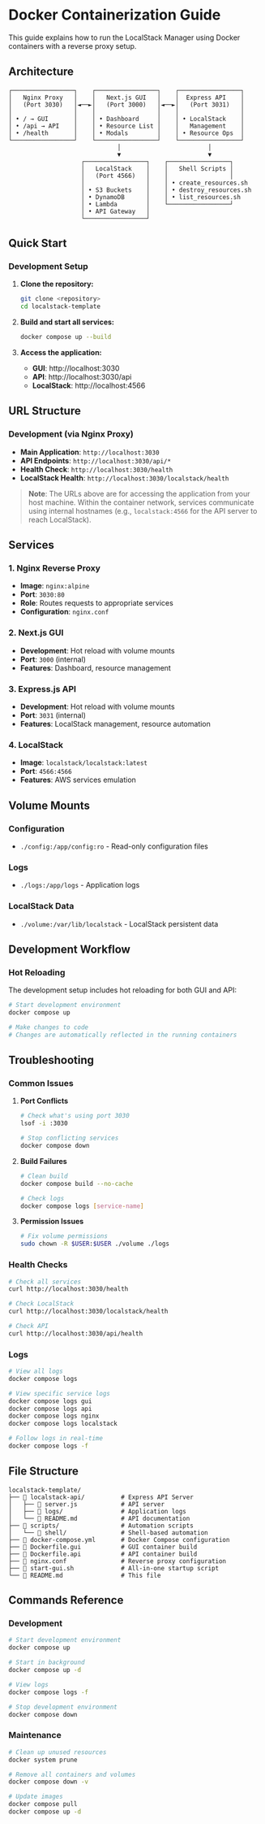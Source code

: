 # Docker Containerization Guide

This guide explains how to run the LocalStack Manager using Docker containers with a reverse proxy setup.

## Architecture

```
┌─────────────────┐    ┌─────────────────┐    ┌─────────────────┐
│   Nginx Proxy   │    │   Next.js GUI   │    │  Express API    │
│   (Port 3030)   │◄──►│   (Port 3000)   │◄──►│   (Port 3031)   │
│                 │    │                 │    │                 │
│ • / → GUI       │    │ • Dashboard     │    │ • LocalStack    │
│ • /api → API    │    │ • Resource List │    │   Management    │
│ • /health       │    │ • Modals        │    │ • Resource Ops  │
└─────────────────┘    └─────────────────┘    └─────────────────┘
                              │                        │
                              ▼                        ▼
                    ┌─────────────────┐    ┌─────────────────┐
                    │   LocalStack    │    │   Shell Scripts │
                    │   (Port 4566)   │    │                 │
                    │                 │    │ • create_resources.sh
                    │ • S3 Buckets    │    │ • destroy_resources.sh
                    │ • DynamoDB      │    │ • list_resources.sh
                    │ • Lambda        │    └─────────────────┘
                    │ • API Gateway   │
                    └─────────────────┘
```

## Quick Start

### Development Setup

1. **Clone the repository:**

   ```bash
   git clone <repository>
   cd localstack-template
   ```

2. **Build and start all services:**

   ```bash
   docker compose up --build
   ```

3. **Access the application:**
   - **GUI**: http://localhost:3030
   - **API**: http://localhost:3030/api
   - **LocalStack**: http://localhost:4566

## URL Structure

### Development (via Nginx Proxy)

- **Main Application**: `http://localhost:3030`
- **API Endpoints**: `http://localhost:3030/api/*`
- **Health Check**: `http://localhost:3030/health`
- **LocalStack Health**: `http://localhost:3030/localstack/health`

> **Note**: The URLs above are for accessing the application from your host machine. Within the container network, services communicate using internal hostnames (e.g., `localstack:4566` for the API server to reach LocalStack).

## Services

### 1. Nginx Reverse Proxy

- **Image**: `nginx:alpine`
- **Port**: `3030:80`
- **Role**: Routes requests to appropriate services
- **Configuration**: `nginx.conf`

### 2. Next.js GUI

- **Development**: Hot reload with volume mounts
- **Port**: `3000` (internal)
- **Features**: Dashboard, resource management

### 3. Express.js API

- **Development**: Hot reload with volume mounts
- **Port**: `3031` (internal)
- **Features**: LocalStack management, resource automation

### 4. LocalStack

- **Image**: `localstack/localstack:latest`
- **Port**: `4566:4566`
- **Features**: AWS services emulation

## Volume Mounts

### Configuration

- `./config:/app/config:ro` - Read-only configuration files

### Logs

- `./logs:/app/logs` - Application logs

### LocalStack Data

- `./volume:/var/lib/localstack` - LocalStack persistent data

## Development Workflow

### Hot Reloading

The development setup includes hot reloading for both GUI and API:

```bash
# Start development environment
docker compose up

# Make changes to code
# Changes are automatically reflected in the running containers
```

## Troubleshooting

### Common Issues

1. **Port Conflicts**

   ```bash
   # Check what's using port 3030
   lsof -i :3030

   # Stop conflicting services
   docker compose down
   ```

2. **Build Failures**

   ```bash
   # Clean build
   docker compose build --no-cache

   # Check logs
   docker compose logs [service-name]
   ```

3. **Permission Issues**
   ```bash
   # Fix volume permissions
   sudo chown -R $USER:$USER ./volume ./logs
   ```

### Health Checks

```bash
# Check all services
curl http://localhost:3030/health

# Check LocalStack
curl http://localhost:3030/localstack/health

# Check API
curl http://localhost:3030/api/health
```

### Logs

```bash
# View all logs
docker compose logs

# View specific service logs
docker compose logs gui
docker compose logs api
docker compose logs nginx
docker compose logs localstack

# Follow logs in real-time
docker compose logs -f
```

## File Structure

```
localstack-template/
├── 📁 localstack-api/          # Express API Server
│   ├── 📄 server.js            # API server
│   ├── 📁 logs/                # Application logs
│   └── 📄 README.md            # API documentation
├── 📁 scripts/                 # Automation scripts
│   └── 📁 shell/               # Shell-based automation
├── 📄 docker-compose.yml       # Docker Compose configuration
├── 📄 Dockerfile.gui           # GUI container build
├── 📄 Dockerfile.api           # API container build
├── 📄 nginx.conf               # Reverse proxy configuration
├── 📄 start-gui.sh             # All-in-one startup script
└── 📄 README.md                # This file
```

## Commands Reference

### Development

```bash
# Start development environment
docker compose up

# Start in background
docker compose up -d

# View logs
docker compose logs -f

# Stop development environment
docker compose down
```

### Maintenance

```bash
# Clean up unused resources
docker system prune

# Remove all containers and volumes
docker compose down -v

# Update images
docker compose pull
docker compose up -d
```
